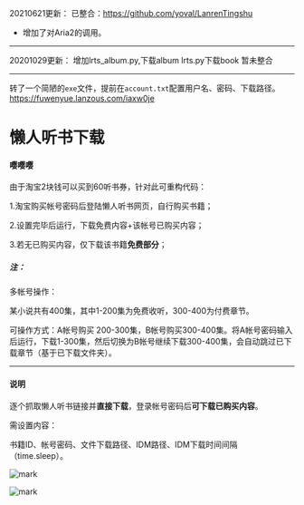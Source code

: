 20210621更新：
已整合：https://github.com/yoval/LanrenTingshu
- 增加了对Aria2的调用。
---
20201029更新：
增加lrts_album.py,下载album
lrts.py下载book
暂未整合

---
转了一个简陋的`exe`文件，提前在`account.txt`配置用户名、密码、下载路径。
https://fuwenyue.lanzous.com/iaxw0je
# 懒人听书下载

#### 嘤嘤嘤

由于淘宝2块钱可以买到60听书券，针对此可重构代码：

1.淘宝购买帐号密码后登陆懒人听书网页，自行购买书籍；

2.设置完毕后运行，下载免费内容+该帐号已购买内容；

3.若无已购买内容，仅下载该书籍**免费部分**；

##### 注：

多帐号操作：

某小说共有400集，其中1-200集为免费收听，300-400为付费章节。

可操作方式：A帐号购买 200-300集，B帐号购买300-400集。将A帐号密码输入后运行，下载1-300集，然后切换为B帐号继续下载300-400集，会自动跳过已下载章节（基于已下载文件夹）。

---

#### 说明

逐个抓取懒人听书链接并**直接下载**，登录帐号密码后**可下载已购买内容**。

需设置内容：

书籍ID、帐号密码、文件下载路径、IDM路径、IDM下载时间间隔（time.sleep）。



![mark](http://imgs.bizha.top/bizha/20200430/1y1jzTqJRYdL.png?imageslim)







![mark](http://imgs.bizha.top/bizha/20200430/6PDY3POH0kT0.gif)
